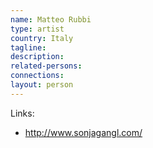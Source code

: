 ```yaml
---
name: Matteo Rubbi
type: artist
country: Italy
tagline:
description:
related-persons:
connections:
layout: person
---
```

Links:
* <http://www.sonjagangl.com/>

